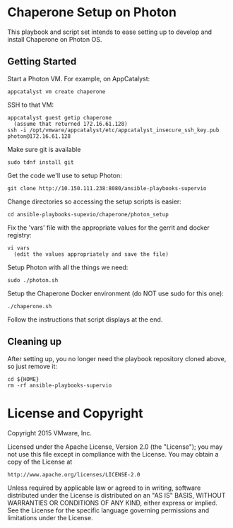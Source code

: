 Chaperone Setup on Photon
=========================
This playbook and script set intends to ease setting up to develop and install
Chaperone on Photon OS.

## Getting Started
Start a Photon VM. For example, on AppCatalyst:

    appcatalyst vm create chaperone

SSH to that VM:

    appcatalyst guest getip chaperone
      (assume that returned 172.16.61.128)
    ssh -i /opt/vmware/appcatalyst/etc/appcatalyst_insecure_ssh_key.pub photon@172.16.61.128

Make sure git is available

    sudo tdnf install git

Get the code we'll use to setup Photon:

    git clone http://10.150.111.238:8080/ansible-playbooks-supervio

Change directories so accessing the setup scripts is easier:

    cd ansible-playbooks-supevio/chaperone/photon_setup

Fix the 'vars' file with the appropriate values for the gerrit and docker registry:

    vi vars
      (edit the values appropriately and save the file)

Setup Photon with all the things we need:

    sudo ./photon.sh

Setup the Chaperone Docker environment (do NOT use sudo for this one):

    ./chaperone.sh

Follow the instructions that script displays at the end.

## Cleaning up
After setting up, you no longer need the playbook repository cloned above,
so just remove it:

    cd ${HOME}
    rm -rf ansible-playbooks-supervio

# License and Copyright

Copyright 2015 VMware, Inc.

Licensed under the Apache License, Version 2.0 (the "License");
you may not use this file except in compliance with the License.
You may obtain a copy of the License at

    http://www.apache.org/licenses/LICENSE-2.0

Unless required by applicable law or agreed to in writing, software
distributed under the License is distributed on an "AS IS" BASIS,
WITHOUT WARRANTIES OR CONDITIONS OF ANY KIND, either express or implied.
See the License for the specific language governing permissions and
limitations under the License.
